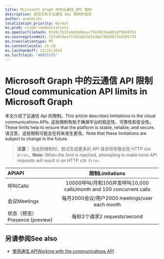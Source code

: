 ```yaml
---
title: Microsoft Graph 中的云通信 API 限制
description: 这包含有关云通信 Api 限制的信息
author: ananmishr
localization_priority: Normal
ms.prod: cloud-communications
ms.openlocfilehash: 0338c7b37a58da66aac75430234a4b1df56b07b1
ms.sourcegitcommit: f27e81daeff242e623d1a3627405667310395734
ms.translationtype: MT
ms.contentlocale: zh-CN
ms.lasthandoff: 12/25/2019
ms.locfileid: "40871575"
---
```

# <a name="cloud-communication-api-limits-in-microsoft-graph"></a><span data-ttu-id="7e281-103">Microsoft Graph 中的云通信 API 限制</span><span class="sxs-lookup"><span data-stu-id="7e281-103">Cloud communication API limits in Microsoft Graph</span></span>

<span data-ttu-id="7e281-104">本文介绍了云通信 Api 的限制。</span><span class="sxs-lookup"><span data-stu-id="7e281-104">This article describes limitations to the cloud communications APIs.</span></span> <span data-ttu-id="7e281-105">这些限制有助于确保平台的稳定性、可靠性和安全性。</span><span class="sxs-lookup"><span data-stu-id="7e281-105">These limits help to ensure that the platform is stable, reliable, and secure.</span></span> <span data-ttu-id="7e281-106">请注意，这些限制可能会在将来发生更改。</span><span class="sxs-lookup"><span data-stu-id="7e281-106">Note that these limitations are subject to change in the future.</span></span> 

><span data-ttu-id="7e281-107">**注意：** 当达到限制时，尝试生成更多的 API 请求将导致出现 HTTP `429 Error`。</span><span class="sxs-lookup"><span data-stu-id="7e281-107">**Note:** When the limit is reached, attempting to make more API requests will result in an HTTP `429 Error`.</span></span>

| <span data-ttu-id="7e281-108">API</span><span class="sxs-lookup"><span data-stu-id="7e281-108">API</span></span>      | <span data-ttu-id="7e281-109">限制</span><span class="sxs-lookup"><span data-stu-id="7e281-109">Limitations</span></span>    |
| :------------- | :----------: |
|  <span data-ttu-id="7e281-110">呼叫</span><span class="sxs-lookup"><span data-stu-id="7e281-110">Calls</span></span> | <span data-ttu-id="7e281-111">10000呼叫/月和100并发呼叫</span><span class="sxs-lookup"><span data-stu-id="7e281-111">10,000 calls/month and 100 concurrent calls</span></span>   |
| <span data-ttu-id="7e281-112">会议</span><span class="sxs-lookup"><span data-stu-id="7e281-112">Meetings</span></span>   | <span data-ttu-id="7e281-113">每月2000会议/用户</span><span class="sxs-lookup"><span data-stu-id="7e281-113">2000 meetings/user each month</span></span> |
| <span data-ttu-id="7e281-114">状态（预览）</span><span class="sxs-lookup"><span data-stu-id="7e281-114">Presence (preview)</span></span>   | <span data-ttu-id="7e281-115">每秒2个请求</span><span class="sxs-lookup"><span data-stu-id="7e281-115">2 requests/second</span></span> |

## <a name="see-also"></a><span data-ttu-id="7e281-116">另请参阅</span><span class="sxs-lookup"><span data-stu-id="7e281-116">See also</span></span>

- [<span data-ttu-id="7e281-117">使用通信 API</span><span class="sxs-lookup"><span data-stu-id="7e281-117">Working with the communications API</span></span>](/graph/api/resources/communications-api-overview?view=graph-rest-beta)
